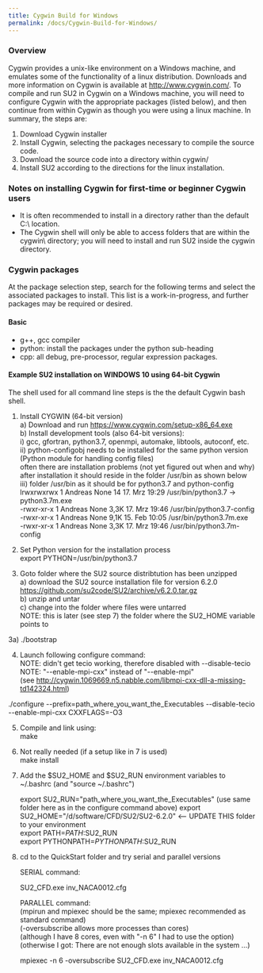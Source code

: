 ```yaml
---
title: Cygwin Build for Windows
permalink: /docs/Cygwin-Build-for-Windows/
---
```


### Overview
Cygwin provides a unix-like environment on a Windows machine, and emulates some of the functionality of a linux distribution. Downloads and more information on Cygwin is available at http://www.cygwin.com/. To compile and run SU2 in Cygwin on a Windows machine, you will need to configure Cygwin with the appropriate packages (listed below), and then continue from within Cygwin as though you were using a linux machine. 
In summary, the steps are:

1. Download Cygwin installer
2. Install Cygwin, selecting the packages necessary to compile the source code.
3. Download the source code into a directory within cygwin/
4. Install SU2 according to the directions for the linux installation. 

### Notes on installing Cygwin for first-time or beginner Cygwin users
* It is often recommended to install in  a directory rather than the default C:\ location.
* The Cygwin shell will only be able to access folders that are within the cygwin\ directory; you will need to install and run SU2 inside the cygwin directory.

### Cygwin packages
At the package selection step, search for the following terms and select the associated packages to install. This list is a work-in-progress, and further packages may be required or desired.

#### Basic
* g++, gcc compiler
* python: install the packages under the python sub-heading
* cpp: all debug, pre-processor, regular expression packages. 

#### Example SU2 installation on WINDOWS 10 using 64-bit Cygwin
The shell used for all command line steps is the the default Cygwin bash shell.
                                                                                               
1) Install CYGWIN (64-bit version)                                                             
   a) Download and run https://www.cygwin.com/setup-x86_64.exe                                 
   b) Install development tools (also 64-bit versions):                                        
     i) gcc, gfortran, python3.7, openmpi, automake, libtools, autoconf, etc.                  
     ii) python-configobj needs to be installed for the same python version                    
         (Python module for handling config files)                                             
         often there are installation problems (not yet figured out when and why)              
         after installation it should reside in the folder /usr/bin as shown below                
     iii) folder /usr/bin as it should be for python3.7 and python-config                      
         lrwxrwxrwx 1 Andreas None   14 17. Mrz 19:29 /usr/bin/python3.7 -> python3.7m.exe     
         -rwxr-xr-x 1 Andreas None 3,3K 17. Mrz 19:46 /usr/bin/python3.7-config                
         -rwxr-xr-x 1 Andreas None 9,1K 15. Feb 10:05 /usr/bin/python3.7m.exe                  
         -rwxr-xr-x 1 Andreas None 3,3K 17. Mrz 19:46 /usr/bin/python3.7m-config

2) Set Python version for the installation process                                                       
   export PYTHON=/usr/bin/python3.7                                                                      
                                                                                                         
3) Goto folder where the SU2 source distribtution has been unzipped                                      
   a) download the SU2 source installation file for version 6.2.0                                                               
      https://github.com/su2code/SU2/archive/v6.2.0.tar.gz                                               
   b) unzip and untar                                                                                    
   c) change into the folder where files were untarred                                                    
      NOTE: this is later (see step 7) the folder where the SU2_HOME variable points to                  

3a) ./bootstrap

4) Launch following configure command:                                                                   
   NOTE: didn't get tecio working, therefore disabled with --disable-tecio                               
   NOTE: "--enable-mpi-cxx" instead of "--enable-mpi"                                                    
   (see http://cygwin.1069669.n5.nabble.com/libmpi-cxx-dll-a-missing-td142324.html)                      
                                                                                                         
  ./configure --prefix=path_where_you_want_the_Executables --disable-tecio --enable-mpi-cxx CXXFLAGS=-O3 
                                                                                                         
5) Compile and link using:                                                                               
   make                                                                                                  
                                                                                                         
6) Not really needed (if a setup like in 7 is used)                                                      
   make install                                                                                          
                                                                                                         
7) Add the $SU2_HOME and $SU2_RUN environment variables to ~/.bashrc (and "source ~/.bashrc")
                                                                                                                 
   export SU2_RUN="path_where_you_want_the_Executables" (use same folder here as in the configure command above) 
   export SU2_HOME="/d/software/CFD/SU2/SU2-6.2.0"  <-- UPDATE THIS folder to your environment                   
   export PATH=$PATH:$SU2_RUN                                                                                    
   export PYTHONPATH=$PYTHONPATH:$SU2_RUN                                                                        
                                                                                                                 
8) cd to the QuickStart folder and try serial and parallel versions                                              
                                                                                                                 
   SERIAL command:                                                                                               
                                                                                                                 
   SU2_CFD.exe inv_NACA0012.cfg                                                                                  
                                                                                                                 
   PARALLEL command:                                                                                             
   (mpirun and mpiexec should be the same; mpiexec recommended as standard command)                              
   (-oversubscribe allows more processes than cores)                                                             
   (although I have 8 cores, even with "-n 6" I had to use the option)                                           
   (otherwise I got: There are not enough slots available in the system ...)                                     
                                                                                                                 
   mpiexec -n 6 -oversubscribe SU2_CFD.exe inv_NACA0012.cfg

